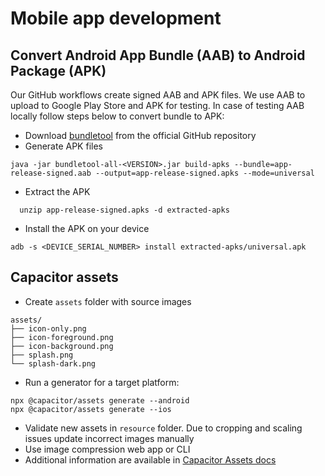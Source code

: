 # Mobile app development

## Convert Android App Bundle (AAB) to Android Package (APK)

Our GitHub workflows create signed AAB and APK files.
We use AAB to upload to Google Play Store and APK for testing.
In case of testing AAB locally follow steps below to convert bundle to APK:

- Download [bundletool] from the official GitHub repository
- Generate APK files

<!-- markdownlint-disable MD013 -->

```
java -jar bundletool-all-<VERSION>.jar build-apks --bundle=app-release-signed.aab --output=app-release-signed.apks --mode=universal
```

<!-- markdownlint-enable MD013 -->

- Extract the APK

```
  unzip app-release-signed.apks -d extracted-apks
```

- Install the APK on your device

```
adb -s <DEVICE_SERIAL_NUMBER> install extracted-apks/universal.apk
```

## Capacitor assets

- Create `assets` folder with source images

```
assets/
├── icon-only.png
├── icon-foreground.png
├── icon-background.png
├── splash.png
└── splash-dark.png
```

- Run a generator for a target platform:

```
npx @capacitor/assets generate --android
npx @capacitor/assets generate --ios
```

- Validate new assets in `resource` folder.
  Due to cropping and scaling issues update incorrect images manually
- Use image compression web app or CLI
- Additional information are available in [Capacitor Assets docs]

[Capacitor Assets docs]: https://github.com/ionic-team/capacitor-assets#usage---custom-mode
[bundletool]: https://github.com/google/bundletool/releases
